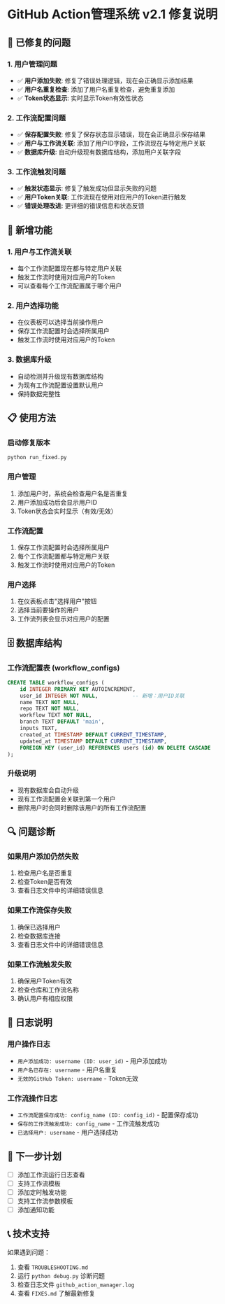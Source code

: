 # GitHub Action管理系统 v2.1 修复说明

## 🐛 已修复的问题

### 1. 用户管理问题
- ✅ **用户添加失败**: 修复了错误处理逻辑，现在会正确显示添加结果
- ✅ **用户名重复检查**: 添加了用户名重复检查，避免重复添加
- ✅ **Token状态显示**: 实时显示Token有效性状态

### 2. 工作流配置问题
- ✅ **保存配置失败**: 修复了保存状态显示错误，现在会正确显示保存结果
- ✅ **用户与工作流关联**: 添加了用户ID字段，工作流现在与特定用户关联
- ✅ **数据库升级**: 自动升级现有数据库结构，添加用户关联字段

### 3. 工作流触发问题
- ✅ **触发状态显示**: 修复了触发成功但显示失败的问题
- ✅ **用户Token关联**: 工作流现在使用对应用户的Token进行触发
- ✅ **错误处理改进**: 更详细的错误信息和状态反馈

## 🔧 新增功能

### 1. 用户与工作流关联
- 每个工作流配置现在都与特定用户关联
- 触发工作流时使用对应用户的Token
- 可以查看每个工作流配置属于哪个用户

### 2. 用户选择功能
- 在仪表板可以选择当前操作用户
- 保存工作流配置时会选择所属用户
- 触发工作流时使用对应用户的Token

### 3. 数据库升级
- 自动检测并升级现有数据库结构
- 为现有工作流配置设置默认用户
- 保持数据完整性

## 📋 使用方法

### 启动修复版本
```bash
python run_fixed.py
```

### 用户管理
1. 添加用户时，系统会检查用户名是否重复
2. 用户添加成功后会显示用户ID
3. Token状态会实时显示（有效/无效）

### 工作流配置
1. 保存工作流配置时会选择所属用户
2. 每个工作流配置都与特定用户关联
3. 触发工作流时使用对应用户的Token

### 用户选择
1. 在仪表板点击"选择用户"按钮
2. 选择当前要操作的用户
3. 工作流列表会显示对应用户的配置

## 🗄️ 数据库结构

### 工作流配置表 (workflow_configs)
```sql
CREATE TABLE workflow_configs (
    id INTEGER PRIMARY KEY AUTOINCREMENT,
    user_id INTEGER NOT NULL,           -- 新增：用户ID关联
    name TEXT NOT NULL,
    repo TEXT NOT NULL,
    workflow TEXT NOT NULL,
    branch TEXT DEFAULT 'main',
    inputs TEXT,
    created_at TIMESTAMP DEFAULT CURRENT_TIMESTAMP,
    updated_at TIMESTAMP DEFAULT CURRENT_TIMESTAMP,
    FOREIGN KEY (user_id) REFERENCES users (id) ON DELETE CASCADE
);
```

### 升级说明
- 现有数据库会自动升级
- 现有工作流配置会关联到第一个用户
- 删除用户时会同时删除该用户的所有工作流配置

## 🔍 问题诊断

### 如果用户添加仍然失败
1. 检查用户名是否重复
2. 检查Token是否有效
3. 查看日志文件中的详细错误信息

### 如果工作流保存失败
1. 确保已选择用户
2. 检查数据库连接
3. 查看日志文件中的详细错误信息

### 如果工作流触发失败
1. 确保用户Token有效
2. 检查仓库和工作流名称
3. 确认用户有相应权限

## 📝 日志说明

### 用户操作日志
- `用户添加成功: username (ID: user_id)` - 用户添加成功
- `用户名已存在: username` - 用户名重复
- `无效的GitHub Token: username` - Token无效

### 工作流操作日志
- `工作流配置保存成功: config_name (ID: config_id)` - 配置保存成功
- `保存的工作流触发成功: config_name` - 工作流触发成功
- `已选择用户: username` - 用户选择成功

## 🚀 下一步计划

- [ ] 添加工作流运行日志查看
- [ ] 支持工作流模板
- [ ] 添加定时触发功能
- [ ] 支持工作流参数模板
- [ ] 添加通知功能

## 📞 技术支持

如果遇到问题：
1. 查看 `TROUBLESHOOTING.md`
2. 运行 `python debug.py` 诊断问题
3. 检查日志文件 `github_action_manager.log`
4. 查看 `FIXES.md` 了解最新修复 